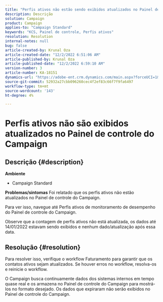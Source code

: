 ```yaml
---
title: "Perfis ativos não estão sendo exibidos atualizados no Painel de controle do Campaign"
description: Descrição
solution: Campaign
product: Campaign
applies-to: "Campaign Standard"
keywords: "KCS, Painel de controle, Perfis ativos"
resolution: Resolution
internal-notes: null
bug: false
article-created-by: Krunal Oza
article-created-date: "12/2/2022 6:51:06 AM"
article-published-by: Krunal Oza
article-published-date: "12/2/2022 6:59:10 AM"
version-number: 3
article-number: KA-18151
dynamics-url: "https://adobe-ent.crm.dynamics.com/main.aspx?forceUCI=1&pagetype=entityrecord&etn=knowledgearticle&id=fe498aaf-0d72-ed11-9561-6045bd006c82"
source-git-commit: 52932a27cbb096260cec4f2ef83c66f7f9fa6497
workflow-type: tm+mt
source-wordcount: '143'
ht-degree: 4%

---
```


# Perfis ativos não são exibidos atualizados no Painel de controle do Campaign

## Descrição {#description}

<b>Ambiente</b>
- Campaign Standard



<b>Problemas/sintomas</b>
Foi relatado que os perfis ativos não estão atualizados no Painel de controle do Campaign.

Para ver isso, navegue até Perfis ativos de monitoramento de desempenho do Painel de controle do Campaign.

Observe que a contagem de perfis ativos não está atualizada, os dados até 14/01/2022 estavam sendo exibidos e nenhum dado/atualização após essa data.


## Resolução {#resolution}


Para resolver isso, verifique o workflow Faturamento para garantir que os contatos ativos sejam atualizados. Se houver erros no workflow, resolva-os e reinicie o workflow.

O Campaign busca continuamente dados dos sistemas internos em tempo quase real e os armazena no Painel de controle do Campaign para mostrá-los no formato desejado. Os dados que expiraram não serão exibidos no Painel de controle do Campaign.




